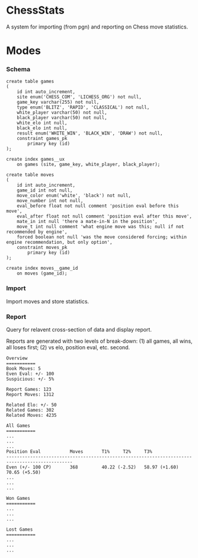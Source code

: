 # ChessStats
A system for importing (from pgn) and reporting on Chess move statistics.

# Modes

### Schema
```
create table games
(
	id int auto_increment,
	site enum('CHESS_COM', 'LICHESS_ORG') not null,
	game_key varchar(255) not null,
	type enum('BLITZ', 'RAPID', 'CLASSICAL') not null,
	white_player varchar(50) not null,
	black_player varchar(50) not null,
	white_elo int null,
	black_elo int null,
  	result enum('WHITE_WIN', 'BLACK_WIN', 'DRAW') not null,
	constraint games_pk
		primary key (id)
);

create index games__ux
    on games (site, game_key, white_player, black_player);

create table moves
(
	id int auto_increment,
	game_id int not null,
	move_color enum('white', 'black') not null,
	move_number int not null,
	eval_before float not null comment 'position eval before this move',
	eval_after float not null comment 'position eval after this move',
	mate_in int null 'there a mate-in-N in the position',
  	move_t int null comment 'what engine move was this; null if not recommended by engine',
  	forced boolean not null 'was the move considered forcing; within engine recommendation, but only option',
	constraint moves_pk
		primary key (id)
);

create index moves__game_id
    on moves (game_id);
```

### Import
Import moves and store statistics.

### Report
Query for relavent cross-section of data and display report.

Reports are generated with two levels of break-down: (1) all games, all wins, all loses first; (2) vs elo, position eval, etc. second.

```
Overview
===========
Book Moves: 5
Even Eval: +/- 100
Suspicious: +/- 5%

Report Games: 123
Report Moves: 1312

Related Elo: +/- 50
Related Games: 302
Related Moves: 4235

All Games
===========
...
...
...
Position Eval			Moves		T1%		T2%		T3%
-----------------------------------------------------------------------------------------------
Even (+/- 100 CP)		368        	40.22 (-2.52)	58.97 (+1.60)	70.65 (+5.50)
...
...
...

Won Games
===========
...
...
...

Lost Games
===========
...
...
...
```
